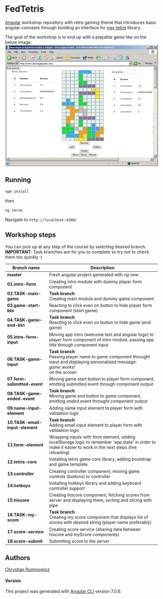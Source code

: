 # FedTetris

[Angular](https://angular.io/) workshop repository with retro gaming theme that introduces basic angular concepts through building an interface for [ngx-tetris](https://www.npmjs.com/package/ngx-tetris) library.  

The goal of the workshop is to end up with a playable game like on the below image:  
 ![Workshop final effect](assets/tetris.png)


## Running
```bash
npm install
```
then 
```bash 
ng serve
```
Navigate to `http://localhost:4200/`

## Workshop steps

You can pick up at any step of the course by selecting desired branch.
**IMPORTANT**: Task branches are for you to complete so try not to check them too quickly :) 

Branch name | Description
--- | ---
**master** | Fresh angular project generated with *ng new <project-name>*
**01.intro-form** | Creating intro module with dummy player form component
**02.TASK-main-game** | **Task branch**<br/> Creating main module and dummy game component
**03.game-start-btn** | Reacting to click even on button to hide player form component (start game)
**04.TASK-game-end-btn** | **Task branch**<br/>Reacting to click even on button to hide game (end game)
**05.intro-form-input** | Moving app intro (welcome text and angular logo) to player form component of intro module, passing app title through component input
**06.TASK-game-input** | **Task branch**<br/> Passing player name to game component throught input and displaying personalized message: <br/>*<player-name> game works!* <br/>on the screen
**07.form-submitted-event** | Moving game start button to player form component, emitting *submitted* event through component output 
**08.TASK-game-ended-event** | **Task branch**<br/> Moving game end button to game component, emitting *ended* event throught component output
**09.name-input-element** | Adding name input element to player form with validation logic 
**10.TASK-email-input-element** | **Task branch**<br/> Adding email input element to player form with validation logic
**11.form-element** | Wrapping inputs with form element, adding localStorage logic to remember 'app state' in order to make it easier to work in the next steps (live reloading)
**12.tetris-core** | Installing tetris game core library, adding bootstrap and game template
**13.controller** | Creating controller component, moving game controls (buttons) to controller
**14.hotkeys** | Installing hotkeys library and adding keyboard controller support
**15.hiscore** | Creating hiscore component, fetching scores from server and displaying them, sorting and slicing with pipe 
**16.TASK-my-score** | **Task branch**<br/>Creating my score component that displays list of scores with desired string (player name preferably) 
**17.score-service** | Creating score service (sharing data between hiscore and myScore components) 
**18.score-submit** | Submitting score to the server 

## Authors

[Chrystian Ruminowicz](http://chrum.it)

#### Version
This project was generated with [Angular CLI](https://github.com/angular/angular-cli) version 7.0.6.
 




